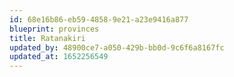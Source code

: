 ```yaml
---
id: 68e16b86-eb59-4858-9e21-a23e9416a877
blueprint: provinces
title: Ratanakiri
updated_by: 48900ce7-a050-429b-bb0d-9c6f6a8167fc
updated_at: 1652256549
---
```

